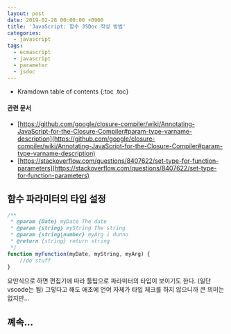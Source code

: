 ```yaml
---
layout: post
date: 2019-02-28 00:00:00 +0900
title: 'JavaScript: 함수 JSDoc 작성 방법'
categories:
  - javascript
tags:
  - ecmascript
  - javascript
  - parameter
  - jsdoc
---
```


* Kramdown table of contents
{:toc .toc}

#### 관련 문서

- [https://github.com/google/closure-compiler/wiki/Annotating-JavaScript-for-the-Closure-Compiler#param-type-varname-description](https://github.com/google/closure-compiler/wiki/Annotating-JavaScript-for-the-Closure-Compiler#param-type-varname-description)
- [https://stackoverflow.com/questions/8407622/set-type-for-function-parameters](https://stackoverflow.com/questions/8407622/set-type-for-function-parameters)

## 함수 파라미터의 타입 설정

```js
/**
 * @param {Date} myDate The date
 * @param {string} myString The string
 * @param {string|number} myArg i dunno
 * @return {string} return string
 */
function myFunction(myDate, myString, myArg) {
    //do stuff
}
```

요딴식으로 하면 편집기에 따라 툴팁으로 파라미터의 타입이 보이기도 한다. (일단 vscode는 됨) 그렇다고 해도 애초에 언어 자체가 타입 체크를 하지 않으니까 큰 의미는 없지만...

## 꼐속...
